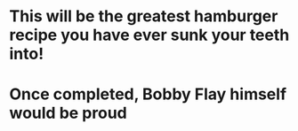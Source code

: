 # This will be the greatest hamburger recipe you have ever sunk your teeth into! 
# Once completed, Bobby Flay himself would be proud
## 